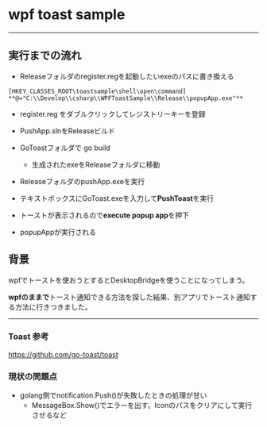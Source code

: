 # wpf toast sample

---
## 実行までの流れ

- Releaseフォルダのregister.regを起動したいexeのパスに書き換える

```reg
[HKEY_CLASSES_ROOT\toastsample\shell\open\command]
**@="C:\\Develop\\csharp\\WPFToastSample\\Release\\popupApp.exe"**
```

- register.reg をダブルクリックしてレジストリーキーを登録

- PushApp.slnをReleaseビルド

- GoToastフォルダで go build
    - 生成されたexeをReleaseフォルダに移動

- ReleaseフォルダのpushApp.exeを実行

- テキストボックスにGoToast.exeを入力して**PushToast**を実行

- トーストが表示されるので**execute popup app**を押下

- popupAppが実行される


## 背景

wpfでトーストを使おうとするとDesktopBridgeを使うことになってしまう。

**wpfのままで**トースト通知できる方法を探した結果、別アプリでトースト通知する方法に行きつきました。


---

### Toast 参考

https://github.com/go-toast/toast

### 現状の問題点

- golang側でnotification.Push()が失敗したときの処理が甘い
    - MessageBox.Show()でエラーを出す。Iconのパスをクリアにして実行させるなど


